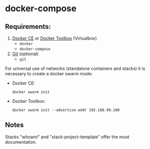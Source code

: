 # docker-compose

## Requirements:
1. [Docker CE](https://download.docker.com?target=_blank) or [Docker Toolbox](https://github.com/docker/toolbox/releases/?target=_blank) (Virtualbox)
    - `docker`
    - `docker-compose`
1. [Git](https://git-scm.com/?target=_blank) (optional)
    - `git`

For universal use of networks (standalone containers and stacks) it is necessary to create a docker swarm mode:

- Docker CE:

      docker swarm init

- Docker Toolbox:

      docker swarm init --advertise-addr 192.168.99.100

## Notes

Stacks "whoami" and "stack-project-template" offer the most documentation.